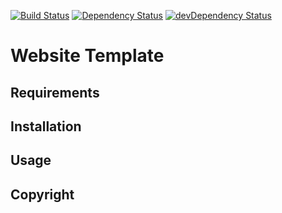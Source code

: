 [![Build Status](https://travis-ci.org/marcobiedermann/website-template.svg)](https://travis-ci.org/marcobiedermann/website-template) [![Dependency Status](https://david-dm.org/marcobiedermann/website-template.svg)](https://david-dm.org/marcobiedermann/website-template) [![devDependency Status](https://david-dm.org/marcobiedermann/website-template/dev-status.svg)](https://david-dm.org/marcobiedermann/website-template#info=devDependencies)
# Website Template

## Requirements

## Installation

## Usage

## Copyright
